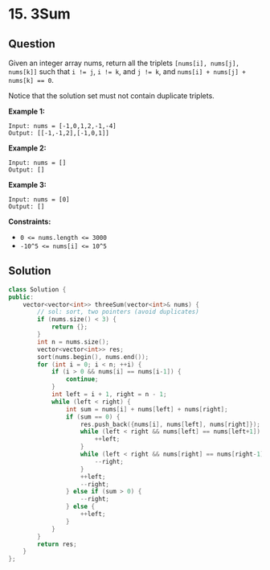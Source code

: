 # 15. 3Sum

## Question

Given an integer array nums, return all the triplets `[nums[i], nums[j], nums[k]]` such that `i != j`, `i != k`, and `j != k`, and `nums[i] + nums[j] + nums[k] == 0`.

Notice that the solution set must not contain duplicate triplets.

**Example 1:**

```text
Input: nums = [-1,0,1,2,-1,-4]
Output: [[-1,-1,2],[-1,0,1]]
```

**Example 2:**

```text
Input: nums = []
Output: []
```

**Example 3:**

```text
Input: nums = [0]
Output: []
```

**Constraints:**

* `0 <= nums.length <= 3000`
* `-10^5 <= nums[i] <= 10^5`

## Solution

```cpp
class Solution {
public:
    vector<vector<int>> threeSum(vector<int>& nums) {
        // sol: sort, two pointers (avoid duplicates)
        if (nums.size() < 3) {
            return {};
        }
        int n = nums.size();
        vector<vector<int>> res;
        sort(nums.begin(), nums.end());
        for (int i = 0; i < n; ++i) {
            if (i > 0 && nums[i] == nums[i-1]) {
                continue;
            }
            int left = i + 1, right = n - 1;
            while (left < right) {
                int sum = nums[i] + nums[left] + nums[right];
                if (sum == 0) {
                    res.push_back({nums[i], nums[left], nums[right]});
                    while (left < right && nums[left] == nums[left+1]) {
                        ++left;
                    }
                    while (left < right && nums[right] == nums[right-1]) {
                        --right;
                    }
                    ++left;
                    --right;
                } else if (sum > 0) {
                    --right;
                } else {
                    ++left;
                }
            }
        }
        return res;
    }
};
```

